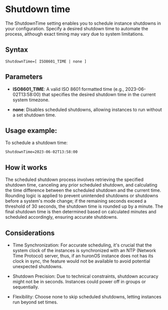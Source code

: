 # Shutdown time

The ShutdownTime setting enables you to schedule instance shutdowns in your configuration. Specify a desired shutdown time to automate the process, although exact timing may vary due to system limitations.

## Syntax
`ShutdownTime=[ ISO8601_TIME | none ]`

## Parameters
- **ISO8601_TIME**: A valid ISO 8601 formatted time (e.g., 2023-06-02T13:58:00) that specifies the desired shutdown time in the current system timezone.

- **none**: Disables scheduled shutdowns, allowing instances to run without a set shutdown time.

## Usage example:
To schedule a shutdown time:

`ShutdownTime=2023-06-02T13:58:00`

## How it works
The scheduled shutdown process involves retrieving the specified shutdown time, canceling any prior scheduled shutdown, and calculating the time difference between the scheduled shutdown and the current time. Rounding logic is applied to prevent unintended shutdowns or shutdowns before a system's mode change; if the remaining seconds exceed a threshold of 30 seconds, the shutdown time is rounded up by a minute. The final shutdown time is then determined based on calculated minutes and scheduled accordingly, ensuring accurate shutdowns.

## Considerations
- Time Synchronization: For accurate scheduling, it's crucial that the system clock of the instances is synchronized with an NTP (Network Time Protocol) server, thus, if an huronOS instance does not has its clock in sync, the feature would not be available to avoid potential unexpected shutdowns.

- Shutdown Precision: Due to technical constraints, shutdown accuracy might not be in seconds. Instances could power off in groups or sequentially.

- Flexibility: Choose none to skip scheduled shutdowns, letting instances run beyond set times.